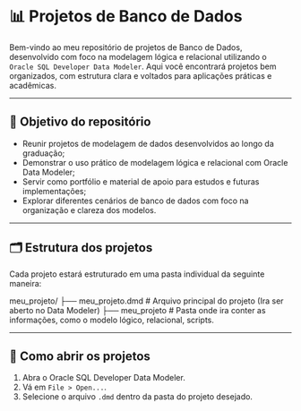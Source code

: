 # 📊 Projetos de Banco de Dados
Bem-vindo ao meu repositório de projetos de Banco de Dados, desenvolvido com foco na modelagem lógica e relacional utilizando o `Oracle SQL Developer Data Modeler`. Aqui você encontrará projetos bem organizados, com estrutura clara e voltados para aplicações práticas e acadêmicas.

---

## 🧠 Objetivo do repositório
- Reunir projetos de modelagem de dados desenvolvidos ao longo da graduação;
- Demonstrar o uso prático de modelagem lógica e relacional com Oracle Data Modeler;
- Servir como portfólio e material de apoio para estudos e futuras implementações;
- Explorar diferentes cenários de banco de dados com foco na organização e clareza dos modelos.

---

## 🗂️ Estrutura dos projetos
Cada projeto estará estruturado em uma pasta individual da seguinte maneira:

meu_projeto/
├── meu_projeto.dmd # Arquivo principal do projeto (Ira ser aberto no Data Modeler)
├── meu_projeto     # Pasta onde ira conter as informações, como o modelo lógico, relacional, scripts.

---

## 📌 Como abrir os projetos 
1. Abra o Oracle SQL Developer Data Modeler.
2. Vá em `File > Open...`.
3. Selecione o arquivo `.dmd` dentro da pasta do projeto desejado.
